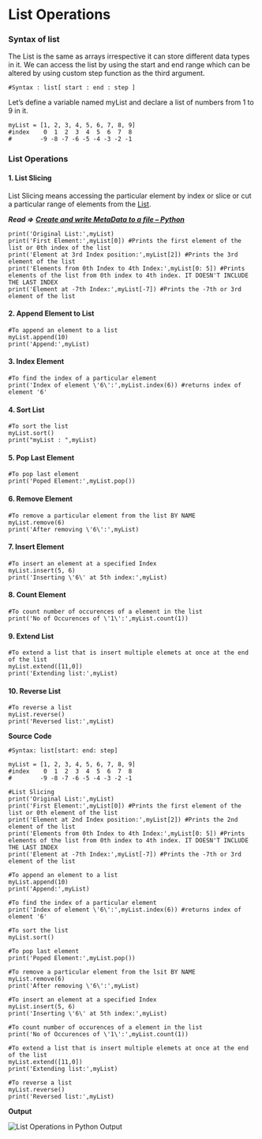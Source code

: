 List Operations
===============

### Syntax of list

The List is the same as arrays irrespective it can store different data types in it. We can access the list by using the start and end range which can be altered by using custom step function as the third argument.

    #Syntax : list[ start : end : step ]

Let’s define a variable named myList and declare a list of numbers from 1 to 9 in it.

    myList = [1, 2, 3, 4, 5, 6, 7, 8, 9]
    #index    0  1  2  3  4  5  6  7  8
    #        -9 -8 -7 -6 -5 -4 -3 -2 -1

### List Operations

#### 1. List Slicing

List Slicing means accessing the particular element by index or slice or cut a particular range of elements from the [List](https://docs.python.org/3/tutorial/datastructures.html).

***Read =&gt;*** [***Create and write MetaData to a file – Python***](https://codezup.com/create-write-metadata-file-python/)

    print('Original List:',myList)
    print('First Element:',myList[0]) #Prints the first element of the list or 0th index of the list
    print('Element at 3rd Index position:',myList[2]) #Prints the 3rd element of the list
    print('Elements from 0th Index to 4th Index:',myList[0: 5]) #Prints elements of the list from 0th index to 4th index. IT DOESN'T INCLUDE THE LAST INDEX
    print('Element at -7th Index:',myList[-7]) #Prints the -7th or 3rd element of the list

#### 2. Append Element to List

    #To append an element to a list
    myList.append(10)
    print('Append:',myList)

#### 3. Index Element

    #To find the index of a particular element
    print('Index of element \'6\':',myList.index(6)) #returns index of element '6'

#### 4. Sort List

    #To sort the list
    myList.sort()
    print("myList : ",myList)

#### 5. Pop Last Element

    #To pop last element
    print('Poped Element:',myList.pop())

#### 6. Remove Element

    #To remove a particular element from the list BY NAME
    myList.remove(6)
    print('After removing \'6\':',myList)

#### 7. Insert Element

    #To insert an element at a specified Index
    myList.insert(5, 6)
    print('Inserting \'6\' at 5th index:',myList)

#### 8. Count Element

    #To count number of occurences of a element in the list
    print('No of Occurences of \'1\':',myList.count(1))

#### 9. Extend List

    #To extend a list that is insert multiple elemets at once at the end of the list
    myList.extend([11,0])
    print('Extending list:',myList)

#### 10. Reverse List

    #To reverse a list
    myList.reverse()
    print('Reversed list:',myList)

**Source Code**

    #Syntax: list[start: end: step]

    myList = [1, 2, 3, 4, 5, 6, 7, 8, 9]
    #index    0  1  2  3  4  5  6  7  8
    #        -9 -8 -7 -6 -5 -4 -3 -2 -1

    #List Slicing
    print('Original List:',myList)
    print('First Element:',myList[0]) #Prints the first element of the list or 0th element of the list
    print('Element at 2nd Index position:',myList[2]) #Prints the 2nd element of the list
    print('Elements from 0th Index to 4th Index:',myList[0: 5]) #Prints elements of the list from 0th index to 4th index. IT DOESN'T INCLUDE THE LAST INDEX
    print('Element at -7th Index:',myList[-7]) #Prints the -7th or 3rd element of the list

    #To append an element to a list
    myList.append(10)
    print('Append:',myList)

    #To find the index of a particular element
    print('Index of element \'6\':',myList.index(6)) #returns index of element '6'

    #To sort the list
    myList.sort()

    #To pop last element
    print('Poped Element:',myList.pop())

    #To remove a particular element from the lsit BY NAME
    myList.remove(6)
    print('After removing \'6\':',myList)

    #To insert an element at a specified Index
    myList.insert(5, 6)
    print('Inserting \'6\' at 5th index:',myList)

    #To count number of occurences of a element in the list
    print('No of Occurences of \'1\':',myList.count(1))

    #To extend a list that is insert multiple elemets at once at the end of the list
    myList.extend([11,0])
    print('Extending list:',myList)

    #To reverse a list
    myList.reverse()
    print('Reversed list:',myList)

**Output**

![List Operations in Python Output](https://i0.wp.com/codezup.com/wp-content/uploads/2019/12/List-Operations-in-Python-Output.png?resize=665%2C311&ssl=1)
